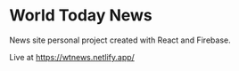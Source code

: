 # World Today News

News site personal project created with React and Firebase.

Live at https://wtnews.netlify.app/
